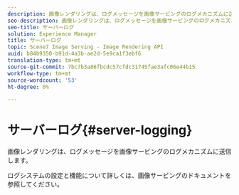 ```yaml
---
description: 画像レンダリングは、ログメッセージを画像サービングのログメカニズムに送信します。
seo-description: 画像レンダリングは、ログメッセージを画像サービングのログメカニズムに送信します。
seo-title: サーバーログ
solution: Experience Manager
title: サーバーログ
topic: Scene7 Image Serving - Image Rendering API
uuid: b84b9350-b91d-4a3b-ae2d-5e9ca1f3ebf6
translation-type: tm+mt
source-git-commit: 7bc7b3a86fbcdc57cfdc31745fae3afc06e44b15
workflow-type: tm+mt
source-wordcount: '53'
ht-degree: 0%

---
```



# サーバーログ{#server-logging}

画像レンダリングは、ログメッセージを画像サービングのログメカニズムに送信します。

ログシステムの設定と機能について詳しくは、画像サービングのドキュメントを参照してください。
